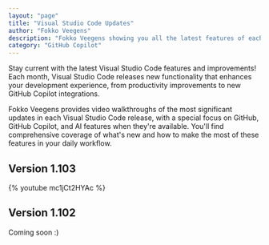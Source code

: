 ```yaml
---
layout: "page"
title: "Visual Studio Code Updates"
author: "Fokko Veegens"
description: "Fokko Veegens showing you all the latest features of each Visual Studio Code release"
category: "GitHub Copilot"
---
```


Stay current with the latest Visual Studio Code features and improvements! Each month, Visual Studio Code releases new functionality that enhances your development experience, from productivity improvements to new GitHub Copilot integrations.

Fokko Veegens provides video walkthroughs of the most significant updates in each Visual Studio Code release, with a special focus on GitHub, GitHub Copilot, and AI features when they're available. You'll find comprehensive coverage of what's new and how to make the most of these features in your daily workflow.

## Version 1.103

{% youtube mc1jCt2HYAc %}

## Version 1.102

Coming soon :)
